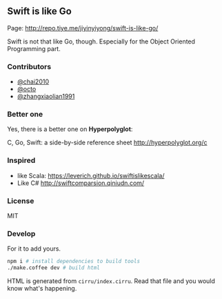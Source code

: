 
Swift is like Go
------

Page: http://repo.tiye.me/jiyinyiyong/swift-is-like-go/

Swift is not that like Go, though.
Especially for the Object Oriented Programming part.

### Contributors

* [@chai2010](https://github.com/chai2010/swift-is-like-go)
* [@octo](https://github.com/octo/swift-is-like-go)
* [@zhangxiaolian1991](https://github.com/zhangxiaolian1991/swift-is-like-go)

### Better one

Yes, there is a better one on **Hyperpolyglot**:

C, Go, Swift: a side-by-side reference sheet http://hyperpolyglot.org/c

### Inspired

* like Scala: https://leverich.github.io/swiftislikescala/
* Like C# http://swiftcomparsion.qiniudn.com/

### License

MIT

### Develop

For it to add yours.

```bash
npm i # install dependencies to build tools
./make.coffee dev # build html
```

HTML is generated from `cirru/index.cirru`.
Read that file and you would know what's happening.
